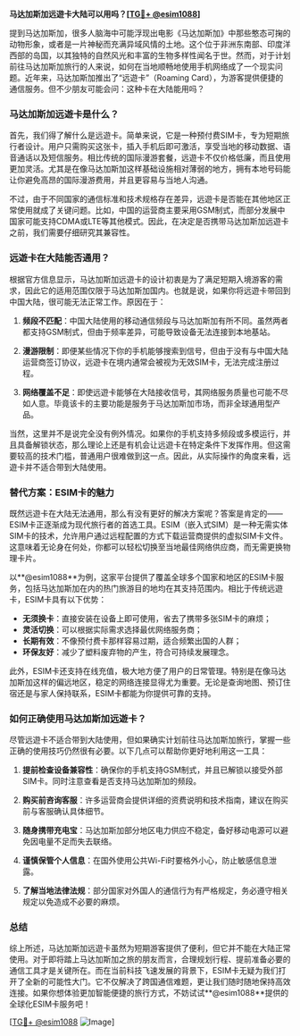 **马达加斯加远遊卡大陆可以用吗？[[TG💪+ @esim1088](https://t.me/s/esim1088)]**

提到马达加斯加，很多人脑海中可能浮现出电影《马达加斯加》中那些憨态可掬的动物形象，或者是一片神秘而充满异域风情的土地。这个位于非洲东南部、印度洋西部的岛国，以其独特的自然风光和丰富的生物多样性闻名于世。然而，对于计划前往马达加斯加旅行的人来说，如何在当地顺畅地使用手机网络成了一个现实问题。近年来，马达加斯加推出了“远遊卡”（Roaming Card），为游客提供便捷的通信服务。但不少朋友可能会问：这种卡在大陆能用吗？

### 马达加斯加远遊卡是什么？

首先，我们得了解什么是远遊卡。简单来说，它是一种预付费SIM卡，专为短期旅行者设计。用户只需购买这张卡，插入手机后即可激活，享受当地的移动数据、语音通话以及短信服务。相比传统的国际漫游套餐，远遊卡不仅价格低廉，而且使用更加灵活。尤其是在像马达加斯加这样基础设施相对薄弱的地方，拥有本地号码能让你避免高昂的国际漫游费用，并且更容易与当地人沟通。

不过，由于不同国家的通信标准和技术规格存在差异，远遊卡是否能在其他地区正常使用就成了关键问题。比如，中国的运营商主要采用GSM制式，而部分发展中国家可能支持CDMA或LTE等其他模式。因此，在决定是否携带马达加斯加远遊卡之前，我们需要仔细研究其兼容性。

### 远遊卡在大陆能否通用？

根据官方信息显示，马达加斯加远遊卡的设计初衷是为了满足短期入境游客的需求，因此它的适用范围仅限于马达加斯加国内。也就是说，如果你将远遊卡带回到中国大陆，很可能无法正常工作。原因在于：

1. **频段不匹配**：中国大陆使用的移动通信频段与马达加斯加有所不同。虽然两者都支持GSM制式，但由于频率差异，可能导致设备无法连接到本地基站。
   
2. **漫游限制**：即便某些情况下你的手机能够搜索到信号，但由于没有与中国大陆运营商签订协议，远遊卡在境内通常会被视为无效SIM卡，无法完成注册过程。

3. **网络覆盖不足**：即使远遊卡能够在大陆接收信号，其网络服务质量也可能不尽如人意。毕竟该卡的主要功能是服务于马达加斯加市场，而非全球通用型产品。

当然，这里并不是说完全没有例外情况。如果你的手机支持多频段或多模运行，并且具备解锁状态，那么理论上还是有机会让远遊卡在特定条件下发挥作用。但这需要较高的技术门槛，普通用户很难做到这一点。因此，从实际操作的角度来看，远遊卡并不适合带到大陆使用。

### 替代方案：ESIM卡的魅力

既然远遊卡在大陆无法通用，那么有没有更好的解决方案呢？答案是肯定的——ESIM卡正逐渐成为现代旅行者的首选工具。ESIM（嵌入式SIM）是一种无需实体SIM卡的技术，允许用户通过远程配置的方式下载运营商提供的虚拟SIM卡文件。这意味着无论身在何处，你都可以轻松切换至当地最佳网络供应商，而无需更换物理卡片。

以**@esim1088**为例，这家平台提供了覆盖全球多个国家和地区的ESIM卡服务，包括马达加斯加在内的热门旅游目的地均在其支持范围内。相比于传统远遊卡，ESIM卡具有以下优势：

- **无须换卡**：直接安装在设备上即可使用，省去了携带多张SIM卡的麻烦；
- **灵活切换**：可以根据实际需求选择最优网络服务商；
- **长期有效**：不像预付费卡那样容易过期，适合频繁出国的人群；
- **环保友好**：减少了塑料废弃物的产生，符合可持续发展理念。

此外，ESIM卡还支持在线充值，极大地方便了用户的日常管理。特别是在像马达加斯加这样的偏远地区，稳定的网络连接显得尤为重要。无论是查询地图、预订住宿还是与家人保持联系，ESIM卡都能为你提供可靠的支持。

### 如何正确使用马达加斯加远遊卡？

尽管远遊卡不适合带到大陆使用，但如果确实计划前往马达加斯加旅行，掌握一些正确的使用技巧仍然很有必要。以下几点可以帮助你更好地利用这一工具：

1. **提前检查设备兼容性**：确保你的手机支持GSM制式，并且已解锁以接受外部SIM卡。同时注意查看是否支持马达加斯加的频段。

2. **购买前咨询客服**：许多运营商会提供详细的资费说明和技术指南，建议在购买前与客服确认具体细节。

3. **随身携带充电宝**：马达加斯加部分地区电力供应不稳定，备好移动电源可以避免因电量不足而失去联络。

4. **谨慎保管个人信息**：在国外使用公共Wi-Fi时要格外小心，防止敏感信息泄露。

5. **了解当地法律法规**：部分国家对外国人的通信行为有严格规定，务必遵守相关规定以免造成不必要的麻烦。

### 总结

综上所述，马达加斯加远遊卡虽然为短期游客提供了便利，但它并不能在大陆正常使用。对于即将踏上马达加斯加之旅的朋友而言，合理规划行程、提前准备必要的通信工具才是关键所在。而在当前科技飞速发展的背景下，ESIM卡无疑为我们打开了全新的可能性大门。它不仅解决了跨国通信难题，更让我们随时随地保持高效连接。如果你想体验更加智能便捷的旅行方式，不妨试试**@esim1088**提供的全球化ESIM卡服务吧！

[[TG💪+ @esim1088](https://t.me/s/esim1088) ![Image](https://i.postimg.cc/4NQfJmqS/Snipaste-2025-05-13-00-14-12.png)]